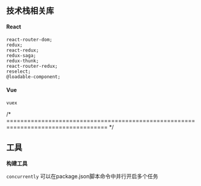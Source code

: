 ## 技术栈相关库

#### React

~~~
react-router-dom; 
redux;
react-redux;
redux-saga;
redux-thunk;
react-router-redux;
reselect;
@loadable-component;
~~~

#### Vue

```
vuex
```



/* =================================================================================== */



## 工具

**构建工具**

`concurrently` 可以在package.json脚本命令中并行开启多个任务













